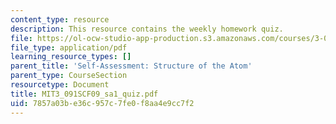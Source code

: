 ```yaml
---
content_type: resource
description: This resource contains the weekly homework quiz.
file: https://ol-ocw-studio-app-production.s3.amazonaws.com/courses/3-091sc-introduction-to-solid-state-chemistry-fall-2010/7857a03be36c957c7fe0f8aa4e9cc7f2_MIT3_091SCF09_sa1_quiz.pdf
file_type: application/pdf
learning_resource_types: []
parent_title: 'Self-Assessment: Structure of the Atom'
parent_type: CourseSection
resourcetype: Document
title: MIT3_091SCF09_sa1_quiz.pdf
uid: 7857a03b-e36c-957c-7fe0-f8aa4e9cc7f2
---
```

